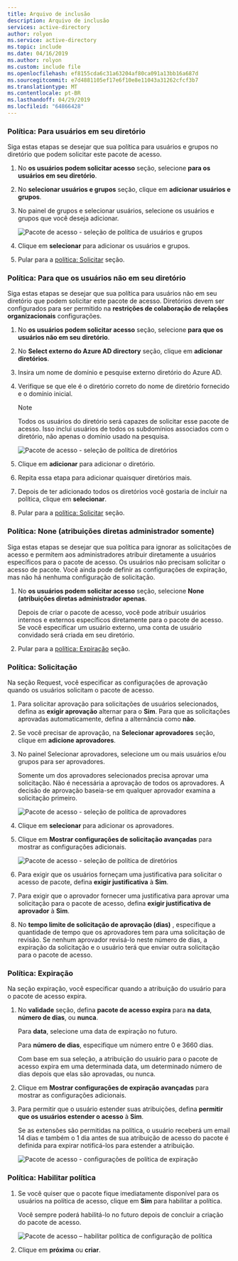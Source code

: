 ```yaml
---
title: Arquivo de inclusão
description: Arquivo de inclusão
services: active-directory
author: rolyon
ms.service: active-directory
ms.topic: include
ms.date: 04/16/2019
ms.author: rolyon
ms.custom: include file
ms.openlocfilehash: ef8155cda6c31a63204af80ca091a13bb16a687d
ms.sourcegitcommit: e7d4881105ef17e6f10e8e11043a31262cfcf3b7
ms.translationtype: MT
ms.contentlocale: pt-BR
ms.lasthandoff: 04/29/2019
ms.locfileid: "64866428"
---
```

### <a name="policy-for-users-in-your-directory"></a>Política: Para usuários em seu diretório

Siga estas etapas se desejar que sua política para usuários e grupos no diretório que podem solicitar este pacote de acesso.

1. No **os usuários podem solicitar acesso** seção, selecione **para os usuários em seu diretório**.

1. No **selecionar usuários e grupos** seção, clique em **adicionar usuários e grupos**.

1. No painel de grupos e selecionar usuários, selecione os usuários e grupos que você deseja adicionar.

    ![Pacote de acesso - seleção de política de usuários e grupos](./media/active-directory-entitlement-management-policy/policy-select-users-groups.png)

1. Clique em **selecionar** para adicionar os usuários e grupos.

1. Pular para a [política: Solicitar](#policy-request) seção.

### <a name="policy-for-users-not-in-your-directory"></a>Política: Para que os usuários não em seu diretório

Siga estas etapas se desejar que sua política para usuários não em seu diretório que podem solicitar este pacote de acesso. Diretórios devem ser configurados para ser permitido na **restrições de colaboração de relações organizacionais** configurações.

1. No **os usuários podem solicitar acesso** seção, selecione **para que os usuários não em seu diretório**.

1. No **Select externo do Azure AD directory** seção, clique em **adicionar diretórios**.

1. Insira um nome de domínio e pesquise externo diretório do Azure AD.

1. Verifique se que ele é o diretório correto do nome de diretório fornecido e o domínio inicial.

    > [!NOTE]
    > Todos os usuários do diretório será capazes de solicitar esse pacote de acesso. Isso inclui usuários de todos os subdomínios associados com o diretório, não apenas o domínio usado na pesquisa.

    ![Pacote de acesso - seleção de política de diretórios](./media/active-directory-entitlement-management-policy/policy-select-directories.png)

1. Clique em **adicionar** para adicionar o diretório.

1. Repita essa etapa para adicionar quaisquer diretórios mais.

1. Depois de ter adicionado todos os diretórios você gostaria de incluir na política, clique em **selecionar**.

1. Pular para a [política: Solicitar](#policy-request) seção.

### <a name="policy-none-administrator-direct-assignments-only"></a>Política: None (atribuições diretas administrador somente)

Siga estas etapas se desejar que sua política para ignorar as solicitações de acesso e permitem aos administradores atribuir diretamente a usuários específicos para o pacote de acesso. Os usuários não precisam solicitar o acesso de pacote. Você ainda pode definir as configurações de expiração, mas não há nenhuma configuração de solicitação.

1. No **os usuários podem solicitar acesso** seção, selecione **None (atribuições diretas administrador apenas**.

    Depois de criar o pacote de acesso, você pode atribuir usuários internos e externos específicos diretamente para o pacote de acesso. Se você especificar um usuário externo, uma conta de usuário convidado será criada em seu diretório.

1. Pular para a [política: Expiração](#policy-expiration) seção.

### <a name="policy-request"></a>Política: Solicitação

Na seção Request, você especificar as configurações de aprovação quando os usuários solicitam o pacote de acesso.

1. Para solicitar aprovação para solicitações de usuários selecionados, defina as **exigir aprovação** alternar para o **Sim**. Para que as solicitações aprovadas automaticamente, defina a alternância como **não**.

1. Se você precisar de aprovação, na **Selecionar aprovadores** seção, clique em **adicione aprovadores**.

1. No painel Selecionar aprovadores, selecione um ou mais usuários e/ou grupos para ser aprovadores.

    Somente um dos aprovadores selecionados precisa aprovar uma solicitação. Não é necessária a aprovação de todos os aprovadores. A decisão de aprovação baseia-se em qualquer aprovador examina a solicitação primeiro.

    ![Pacote de acesso - seleção de política de aprovadores](./media/active-directory-entitlement-management-policy/policy-select-approvers.png)

1. Clique em **selecionar** para adicionar os aprovadores.

1. Clique em **Mostrar configurações de solicitação avançadas** para mostrar as configurações adicionais.

    ![Pacote de acesso - seleção de política de diretórios](./media/active-directory-entitlement-management-policy/policy-advanced-request.png)

1. Para exigir que os usuários forneçam uma justificativa para solicitar o acesso de pacote, defina **exigir justificativa** à **Sim**.

1. Para exigir que o aprovador fornecer uma justificativa para aprovar uma solicitação para o pacote de acesso, defina **exigir justificativa de aprovador** à **Sim**.

1. No **tempo limite de solicitação de aprovação (dias)** , especifique a quantidade de tempo que os aprovadores tem para uma solicitação de revisão. Se nenhum aprovador revisá-lo neste número de dias, a expiração da solicitação e o usuário terá que enviar outra solicitação para o pacote de acesso.

### <a name="policy-expiration"></a>Política: Expiração

Na seção expiração, você especificar quando a atribuição do usuário para o pacote de acesso expira.

1. No **validade** seção, defina **pacote de acesso expira** para **na data**, **número de dias**, ou **nunca**.

    Para **data**, selecione uma data de expiração no futuro.

    Para **número de dias**, especifique um número entre 0 e 3660 dias.

    Com base em sua seleção, a atribuição do usuário para o pacote de acesso expira em uma determinada data, um determinado número de dias depois que elas são aprovadas, ou nunca.

1. Clique em **Mostrar configurações de expiração avançadas** para mostrar as configurações adicionais.

1. Para permitir que o usuário estender suas atribuições, defina **permitir que os usuários estender o acesso** à **Sim**.

    Se as extensões são permitidas na política, o usuário receberá um email 14 dias e também o 1 dia antes de sua atribuição de acesso do pacote é definida para expirar notificá-los para estender a atribuição.

    ![Pacote de acesso - configurações de política de expiração](./media/active-directory-entitlement-management-policy/policy-expiration.png)

### <a name="policy-enable-policy"></a>Política: Habilitar política

1. Se você quiser que o pacote fique imediatamente disponível para os usuários na política de acesso, clique em **Sim** para habilitar a política.

    Você sempre poderá habilitá-lo no futuro depois de concluir a criação do pacote de acesso.

    ![Pacote de acesso – habilitar política de configuração de política](./media/active-directory-entitlement-management-policy/policy-enable.png)

1. Clique em **próxima** ou **criar**.
